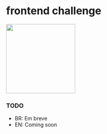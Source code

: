 # frontend challenge

<img src="https://raw.githubusercontent.com/hubbeco/challenge/master/frontend/assets/images/under-construction-669123b5e6c3d0c7.png" width="188">

### TODO
* BR: Em breve  
* EN: Coming soon
